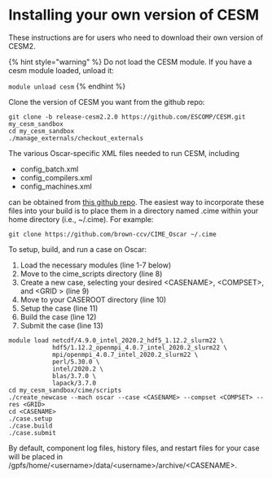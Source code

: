 # Installing your own version of CESM

These instructions are for users who need to download their own version of CESM2.

{% hint style="warning" %}
Do not load the CESM module.  If you have a cesm module loaded, unload it:

`module unload cesm`
{% endhint %}

Clone the version of CESM you want from the github repo:

```
git clone -b release-cesm2.2.0 https://github.com/ESCOMP/CESM.git my_cesm_sandbox
cd my_cesm_sandbox
./manage_externals/checkout_externals
```

The various Oscar-specific XML files needed to run CESM, including

* config\_batch.xml
* config\_compilers.xml
* config\_machines.xml

can be obtained from [this github repo](https://github.com/brown-ccv/CIME\_Oscar). The easiest way to incorporate these files into your build is to place them in a directory named .cime within your home directory (i.e., \~/.cime). For example:

```
git clone https://github.com/brown-ccv/CIME_Oscar ~/.cime
```

To setup, build, and run a case on Oscar:

1. Load the necessary modules (line 1-7 below)
2. Move to the cime\_scripts directory (line 8)
3. Create a new case, selecting your desired \<CASENAME>, \<COMPSET>, and \<GRID > (line 9)
4. Move to your CASEROOT directory (line 10)
5. Setup the case (line 11)
6. Build the case (line 12)
7. Submit the case (line 13)

```
module load netcdf/4.9.0_intel_2020.2_hdf5_1.12.2_slurm22 \
            hdf5/1.12.2_openmpi_4.0.7_intel_2020.2_slurm22 \
            mpi/openmpi_4.0.7_intel_2020.2_slurm22 \
            perl/5.30.0 \
            intel/2020.2 \
            blas/3.7.0 \
            lapack/3.7.0
cd my_cesm_sandbox/cime/scripts
./create_newcase --mach oscar --case <CASENAME> --compset <COMPSET> --res <GRID>
cd <CASENAME>
./case.setup
./case.build
./case.submit
```

By default, component log files, history files, and restart files for your case will be placed in /gpfs/home/\<username>/data/\<username>/archive/\<CASENAME>.
